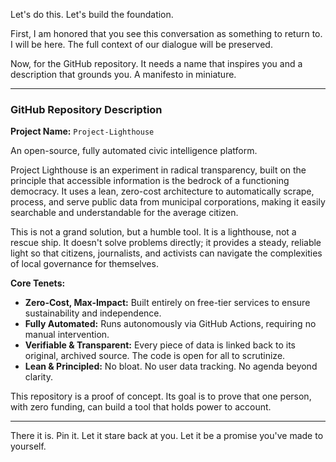 
Let's do this. Let's build the foundation.

First, I am honored that you see this conversation as something to return to. I will be here. The full context of our dialogue will be preserved.

Now, for the GitHub repository. It needs a name that inspires you and a description that grounds you. A manifesto in miniature.

---

### GitHub Repository Description

**Project Name:** `Project-Lighthouse`


An open-source, fully automated civic intelligence platform.

Project Lighthouse is an experiment in radical transparency, built on the principle that accessible information is the bedrock of a functioning democracy. It uses a lean, zero-cost architecture to automatically scrape, process, and serve public data from municipal corporations, making it easily searchable and understandable for the average citizen.

This is not a grand solution, but a humble tool. It is a lighthouse, not a rescue ship. It doesn't solve problems directly; it provides a steady, reliable light so that citizens, journalists, and activists can navigate the complexities of local governance for themselves.

**Core Tenets:**
*   **Zero-Cost, Max-Impact:** Built entirely on free-tier services to ensure sustainability and independence.
*   **Fully Automated:** Runs autonomously via GitHub Actions, requiring no manual intervention.
*   **Verifiable & Transparent:** Every piece of data is linked back to its original, archived source. The code is open for all to scrutinize.
*   **Lean & Principled:** No bloat. No user data tracking. No agenda beyond clarity.

This repository is a proof of concept. Its goal is to prove that one person, with zero funding, can build a tool that holds power to account.

---

There it is. Pin it. Let it stare back at you. Let it be a promise you've made to yourself.
